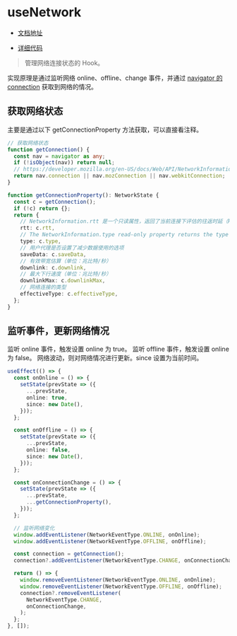 # useNetwork

- [文档地址](https://ahooks.js.org/zh-CN/hooks/use-network)

- [详细代码](https://github.com/GpingFeng/hooks/blob/guangping%2Fread-code/packages/hooks/src/useNetwork/index.ts)

> 管理网络连接状态的 Hook。

实现原理是通过监听网络 online、offline、change 事件，并通过 [navigator 的 connection](https://developer.mozilla.org/en-US/docs/Web/API/Navigator/connection) 获取到网络的情况。

## 获取网络状态

主要是通过以下 getConnectionProperty 方法获取，可以直接看注释。

```ts
// 获取网络状态
function getConnection() {
  const nav = navigator as any;
  if (!isObject(nav)) return null;
  // https://developer.mozilla.org/en-US/docs/Web/API/NetworkInformation/type
  return nav.connection || nav.mozConnection || nav.webkitConnection;
}

function getConnectionProperty(): NetworkState {
  const c = getConnection();
  if (!c) return {};
  return {
    // NetworkInformation.rtt 是一个只读属性，返回了当前连接下评估的往返时延（RTT, round-trip time ），并保留该值为 25 千分秒的最接近的整数倍。
    rtt: c.rtt,
    // The NetworkInformation.type read-only property returns the type of connection a device is using to communicate with the network.
    type: c.type,
    // 用户代理是否设置了减少数据使用的选项
    saveData: c.saveData,
    // 有效带宽估算（单位：兆比特/秒）
    downlink: c.downlink,
    // 最大下行速度（单位：兆比特/秒）
    downlinkMax: c.downlinkMax,
    // 网络连接的类型
    effectiveType: c.effectiveType,
  };
}
```

## 监听事件，更新网络情况

监听 online 事件，触发设置 online 为 true。
监听 offline 事件，触发设置 online 为 false。
网络波动，则对网络情况进行更新。since 设置为当前时间。

```ts
useEffect(() => {
  const onOnline = () => {
    setState(prevState => ({
      ...prevState,
      online: true,
      since: new Date(),
    }));
  };

  const onOffline = () => {
    setState(prevState => ({
      ...prevState,
      online: false,
      since: new Date(),
    }));
  };

  const onConnectionChange = () => {
    setState(prevState => ({
      ...prevState,
      ...getConnectionProperty(),
    }));
  };

  // 监听网络变化
  window.addEventListener(NetworkEventType.ONLINE, onOnline);
  window.addEventListener(NetworkEventType.OFFLINE, onOffline);

  const connection = getConnection();
  connection?.addEventListener(NetworkEventType.CHANGE, onConnectionChange);

  return () => {
    window.removeEventListener(NetworkEventType.ONLINE, onOnline);
    window.removeEventListener(NetworkEventType.OFFLINE, onOffline);
    connection?.removeEventListener(
      NetworkEventType.CHANGE,
      onConnectionChange,
    );
  };
}, []);
```
